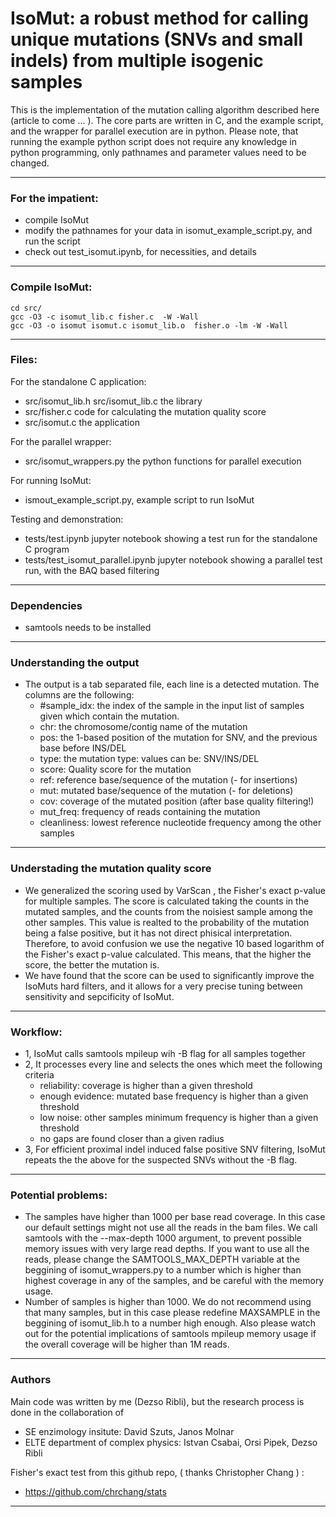 # IsoMut: a robust method for calling unique mutations (SNVs and small indels) from multiple isogenic samples

This is the implementation of the mutation calling algorithm described here (article to come ... ). The core parts are written in C, and the example script, and the wrapper for parallel execution are in python. Please note, that running the example python script does not require any knowledge in python programming, only pathnames and parameter values need to be changed.


---

### For the impatient:

- compile IsoMut
- modify the pathnames for your data in isomut_example_script.py, and run the script
- check out test_isomut.ipynb, for necessities, and details

---

### Compile IsoMut:

```
cd src/
gcc -O3 -c isomut_lib.c fisher.c  -W -Wall
gcc -O3 -o isomut isomut.c isomut_lib.o  fisher.o -lm -W -Wall
```

---

### Files:

For the standalone C application:
- src/isomut_lib.h src/isomut_lib.c  the library
- src/fisher.c code for calculating the mutation quality score
- src/isomut.c the application

For the parallel wrapper:
- src/isomut_wrappers.py the python functions for parallel execution

For running IsoMut:
- ismout_example_script.py, example script  to run IsoMut

Testing and demonstration:
- tests/test.ipynb jupyter notebook showing a test run for the standalone C program
- tests/test_isomut_parallel.ipynb jupyter notebook showing a parallel test run, with the BAQ based filtering

---

### Dependencies

- samtools needs to be installed


---

### Understanding the output

- The output is a tab separated file, each line is a detected mutation. The columns are the following:
	- #sample_idx: the index of the sample in the input list of samples given which contain the mutation. 
	- chr: the chromosome/contig name of the mutation
	- pos: the 1-based position of the mutation for SNV, and the previous base before INS/DEL
	- type: the mutation type: values can be: SNV/INS/DEL
	- score: Quality score for the mutation
	- ref: reference base/sequence of the mutation (- for insertions)
	- mut: mutated base/sequence of the mutation (- for deletions)
	- cov: coverage of the mutated position (after base quality filtering!)
	- mut_freq: frequency of reads containing the mutation
	- cleanliness: lowest reference nucleotide frequency among the other samples

---

### Understading the mutation quality score

- We generalized the scoring used by VarScan , the Fisher's exact p-value for multiple samples. The score is calculated taking the counts in the mutated samples, and the counts from the noisiest sample among the other samples. This value is realted to the probability of the mutation being a false positive, but it has not direct phisical interpretation. Therefore, to avoid confusion we use the negative 10 based logarithm of the Fisher's exact p-value calculated. This means, that the higher the score, the better the mutation is.
-  We have found that the score can be used to significantly improve the IsoMuts hard filters, and it allows for a very precise tuning between sensitivity and sepcificity of IsoMut.

---

### Workflow:

- 1, IsoMut calls samtools mpileup wih -B flag for all samples together
- 2, It processes every line and selects the ones which meet the following criteria
	- reliability: coverage is higher than a given threshold
	- enough evidence: mutated base frequency is higher than a given threshold
	- low noise: other samples minimum frequency is higher than a given threshold
	- no gaps are found closer than a given radius 
- 3, For efficient proximal indel induced false positive SNV filtering, IsoMut repeats the the above for the suspected SNVs without the -B flag.

---

### Potential problems:

- The samples have higher than 1000 per base read coverage. In this case our default settings might not use all the reads in the bam files. We call samtools with the --max-depth 1000 argument, to prevent possible memory issues with very large read depths. If you want to use all the reads, please change the SAMTOOLS_MAX_DEPTH variable at the beggining of isomut_wrappers.py to a number which is higher than highest coverage in any of the samples, and be careful with the memory usage. 
- Number of samples is higher than 1000.  We do not recommend using that many samples, but in this case please redefine MAXSAMPLE in the beggining of isomut_lib.h to a number high enough. Also please watch out for the potential implications of samtools mpileup memory usage if the overall coverage will be higher than 1M reads.

---

### Authors

Main code was written by me (Dezso Ribli), but the research process is done in the collaboration of  
- SE enzimology insitute: David Szuts, Janos Molnar
- ELTE department of complex physics: Istvan Csabai, Orsi Pipek, Dezso Ribli


Fisher's exact test from this github repo, ( thanks Christopher Chang ) :
- https://github.com/chrchang/stats

---
